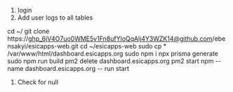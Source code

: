 1. login
2. Add user logs to all tables


cd ~/
git clone https://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@github.com/ebensakyi/esicapps-web.git
cd ~/esicapps-web
sudo cp * /var/www/html/dashboard.esicapps.org
sudo npm i
npx prisma generate
sudo npm run build
pm2 delete dashboard.esicapps.org
pm2 start npm --name dashboard.esicapps.org -- run start




1. Check for null